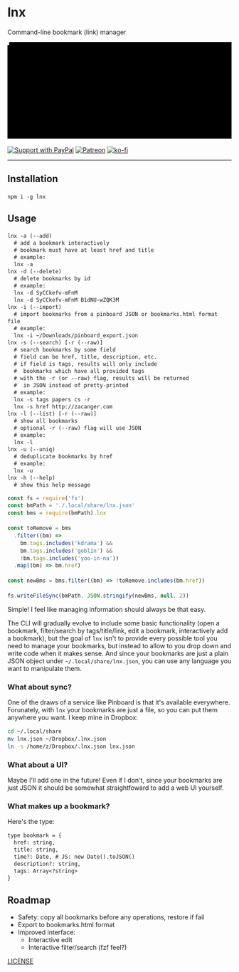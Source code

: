# lnx

Command-line bookmark (link) manager

![screenshot](/screenshot.gif?raw=true)

[![Support with PayPal](https://img.shields.io/badge/paypal-donate-yellow.png)](https://paypal.me/zacanger) [![Patreon](https://img.shields.io/badge/patreon-donate-yellow.svg)](https://www.patreon.com/zacanger) [![ko-fi](https://img.shields.io/badge/donate-KoFi-yellow.svg)](https://ko-fi.com/U7U2110VB)

--------

## Installation

`npm i -g lnx`

## Usage

```
lnx -a (--add)
  # add a bookmark interactively
  # bookmark must have at least href and title
  # example:
  lnx -a
lnx -d (--delete)
  # delete bookmarks by id
  # example:
  lnx -d SyCCkefv-mFnM
  lnx -d SyCCkefv-mFnM B1dNU-wZQK3M
lnx -i (--import)
  # import bookmarks from a pinboard JSON or bookmarks.html format file
  # example:
  lnx -i ~/Downloads/pinboard_export.json
lnx -s (--search) [-r (--raw)]
  # search bookmarks by some field
  # field can be href, title, description, etc.
  # if field is tags, results will only include
  #  bookmarks which have all provided tags
  # with the -r (or --raw) flag, results will be returned
  #  in JSON instead of pretty-printed
  # example:
  lnx -s tags papers cs -r
  lnx -s href http://zacanger.com
lnx -l (--list) [-r (--raw)]
  # show all bookmarks
  # optional -r (--raw) flag will use JSON
  # example:
  lnx -l
lnx -u (--uniq)
  # deduplicate bookmarks by href
  # example:
  lnx -u
lnx -h (--help)
  # show this help message
```

```javascript
const fs = require('fs')
const bmPath = './.local/share/lnx.json'
const bms = require(bmPath).lnx

const toRemove = bms
  .filter((bm) =>
    bm.tags.includes('kdrama') &&
    bm.tags.includes('goblin') &&
    !bm.tags.includes('yoo-in-na'))
  .map((bm) => bm.href)

const newBms = bms.filter((bm) => !toRemove.includes(bm.href))

fs.writeFileSync(bmPath, JSON.stringify(newBms, null, 2))
```

Simple! I feel like managing information should always be that easy.

The CLI will gradually evolve to include some basic functionality (open a
bookmark, filter/search by tags/title/link, edit a bookmark, interactively add a
bookmark), but the goal of `lnx` isn't to provide every possible tool you need
to manage your bookmarks, but instead to allow to you drop down and write code
when it makes sense. And since your bookmarks are just a plain JSON object under
`~/.local/share/lnx.json`, you can use any language you want to manipulate them.

### What about sync?

One of the draws of a service like Pinboard is that it's available everywhere.
Forunately, with `lnx` your bookmarks are just a file, so you can put them
anywhere you want. I keep mine in Dropbox:

```sh
cd ~/.local/share
mv lnx.json ~/Dropbox/.lnx.json
ln -s /home/z/Dropbox/.lnx.json lnx.json
```

### What about a UI?

Maybe I'll add one in the future! Even if I don't, since your bookmarks are just
JSON it should be somewhat straightfoward to add a web UI yourself.

### What makes up a bookmark?

Here's the type:

```
type bookmark = {
  href: string,
  title: string,
  time?: Date, # JS: new Date().toJSON()
  description?: string,
  tags: Array<?string>
}
```

## Roadmap

* Safety: copy all bookmarks before any operations, restore if fail
* Export to bookmarks.html format
* Improved interface:
  * Interactive edit
  * Interactive filter/search (fzf feel?)

[LICENSE](./LICENSE.md)
